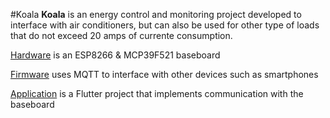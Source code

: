 #Koala
**Koala** is an energy control and monitoring project developed to interface with air conditioners, but can also be used for other type of loads that do not exceed 20 amps of currente consumption.

[Hardware](https://github.com/carvalhodemagno/Koala/0_Hardware) is an ESP8266 & MCP39F521 baseboard 

[Firmware](https://github.com/carvalhodemagno/Koala/1_Fimrware) uses  MQTT to interface with other devices such as smartphones

[Application](https://github.com/carvalhodemagno/Koala/2_Application) is a Flutter project that implements communication with the baseboard
